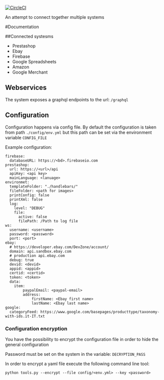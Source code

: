 [![CircleCI](https://circleci.com/gh/ddelizia/micropycommerce.svg?style=svg)](https://circleci.com/gh/ddelizia/micropycommerce)

An attempt to connect together multiple systems

#Documentation

##Connected systesms

* Prestashop
* Ebay
* Firebase
* Google Spreadsheets
* Amazon
* Google Merchant

## Webservices

The system exposes a graphql endpoints to the url: `/graphql`

## Configuration

Configuration happens via config file. By default the configuration is taken from path `./config/env.yml` but this path can be set via the environment variable `CONFIG_FILE`

Example configuration:

```
firebase:
  databaseURL: https://<bd>.firebaseio.com
prestashop:
  url: https://<url>/api
  apiKey: <api key>
  mainLanguage: <lanuage>
environmet:
  templateFolder: "./handlebars/"
  fileFolder: <path for images>
  printConfig: false
  printXml: false
  log:
    level: "DEBUG"
    file:
      active: false
      filePath: /Path to log file
ws:
  username: <username>
  password: <password>
  port: <port>
ebay:
  # https://developer.ebay.com/DevZone/account/
  domain: api.sandbox.ebay.com
  # production api.ebay.com
  debug: true
  devid: <devid>
  appid: <appid>
  certid: <certid>
  token: <token>
  data:
    item:
        paypalEmail: <paypal-email>
        address:
            firstName: <Ebay first name>
            lastName: <Ebay last name>
google:
  categoryFeed: https://www.google.com/basepages/producttype/taxonomy-with-ids.it-IT.txt
```

### Configuration encryption

You have the possibility to encrypt the configuration file in order to hide the general configuration

Password must be set on the system in the variable: `DECRYPTION_PASS`

In order to encrypt a yaml file execute the following command line tool:
```
python tools.py --encrypt --file config/<env.yml> --key <password>
```
